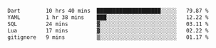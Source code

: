 <!--START_SECTION:waka-->

```txt
Dart        10 hrs 40 mins  ████████████████████░░░░░   79.87 %
YAML        1 hr 38 mins    ███░░░░░░░░░░░░░░░░░░░░░░   12.22 %
SQL         24 mins         ▓░░░░░░░░░░░░░░░░░░░░░░░░   03.11 %
Lua         17 mins         ▓░░░░░░░░░░░░░░░░░░░░░░░░   02.22 %
gitignore   9 mins          ▒░░░░░░░░░░░░░░░░░░░░░░░░   01.17 %
```

<!--END_SECTION:waka-->
